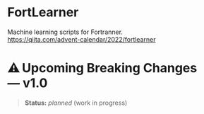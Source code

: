# FortLearner
Machine learning scripts for Fortranner.  
https://qiita.com/advent-calendar/2022/fortlearner

# ⚠️ Upcoming Breaking Changes — v1.0
> **Status:** _planned_ (work in progress)

